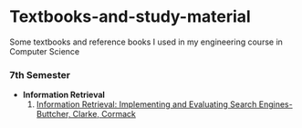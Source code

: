 # Textbooks-and-study-material
Some textbooks and reference books I used in my engineering course in Computer Science

### 7th Semester
<ul>
  <li> <b>Information Retrieval</b>
<ol>
<li><a href="https://github.com/Shashwat4K/Textbooks-and-study-material/blob/master/IR-Stefan-Cormack.pdf">Information Retrieval: Implementing and Evaluating Search Engines- Buttcher, Clarke, Cormack</a></li>
</ol>
  </li>  
